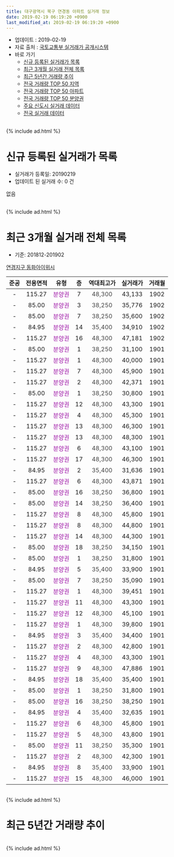 ```yaml
---
title: 대구광역시 북구 연경동 아파트 실거래 정보
date: 2019-02-19 06:19:20 +0900
last_modified_at: 2019-02-19 06:19:20 +0900
---
```


* 업데이트 : 2019-02-19
* 자료 출처 : [국토교통부 실거래가 공개시스템](http://rt.molit.go.kr)
* 바로 가기
    * [신규 등록된 실거래가 목록](#신규-등록된-실거래가-목록)
    * [최근 3개월 실거래 전체 목록](#최근-3개월-실거래-전체-목록)
    * [최근 5년간 거래량 추이](#최근-5년간-거래량-추이)
    * [전국 거래량 TOP 50 지역](https://inasie.github.io/apt-trade-info/최근-3개월-전국에서-가장-거래가-많이-발생한-지역)
    * [전국 거래량 TOP 50 아파트](https://inasie.github.io/apt-trade-info/최근-3개월-전국에서-가장-거래가-많이-발생한-아파트)
    * [전국 거래량 TOP 50 분양권](https://inasie.github.io/apt-trade-info/최근-3개월-전국에서-가장-거래가-많이-발생한-분양권)
    * [주요 신도시 실거래 데이터](https://inasie.github.io/apt-trade-info/주요-신도시)
    * [전국 실거래 데이터](https://inasie.github.io/apt-trade-info/전국)
<br>
{% include ad.html %}
<br>

# 신규 등록된 실거래가 목록
* 실거래가 등록일: 20190219
* 업데이트 된 실거래 수: 0 건

없음

<br>
{% include ad.html %}
<br>

# 최근 3개월 실거래 전체 목록
* 기준: 201812-201902


[연경지구 동화아이위시](https://search.naver.com/search.naver?query=%EB%8C%80%EA%B5%AC%EA%B4%91%EC%97%AD%EC%8B%9C+%EB%B6%81%EA%B5%AC+%EC%97%B0%EA%B2%BD%EB%8F%99+%EC%97%B0%EA%B2%BD%EC%A7%80%EA%B5%AC+%EB%8F%99%ED%99%94%EC%95%84%EC%9D%B4%EC%9C%84%EC%8B%9C)

|준공|전용면적|유형|층|역대최고가|실거래가|거래월|
|:---:|:---:|:---:|:---:|:---:|:---:|:---:|
|-|115.27|<span style="color:#9C11A5">분양권</span>|7|<span style="color:#444444">48,300</span>|43,133|1902|
|-|85.00|<span style="color:#9C11A5">분양권</span>|3|<span style="color:#444444">38,250</span>|35,776|1902|
|-|85.00|<span style="color:#9C11A5">분양권</span>|7|<span style="color:#444444">38,250</span>|35,600|1902|
|-|84.95|<span style="color:#9C11A5">분양권</span>|14|<span style="color:#444444">35,400</span>|34,910|1902|
|-|115.27|<span style="color:#9C11A5">분양권</span>|16|<span style="color:#444444">48,300</span>|47,181|1902|
|-|85.00|<span style="color:#9C11A5">분양권</span>|1|<span style="color:#444444">38,250</span>|31,100|1901|
|-|115.27|<span style="color:#9C11A5">분양권</span>|1|<span style="color:#444444">48,300</span>|40,000|1901|
|-|115.27|<span style="color:#9C11A5">분양권</span>|7|<span style="color:#444444">48,300</span>|45,900|1901|
|-|115.27|<span style="color:#9C11A5">분양권</span>|2|<span style="color:#444444">48,300</span>|42,371|1901|
|-|85.00|<span style="color:#9C11A5">분양권</span>|1|<span style="color:#444444">38,250</span>|30,800|1901|
|-|115.27|<span style="color:#9C11A5">분양권</span>|12|<span style="color:#444444">48,300</span>|43,300|1901|
|-|115.27|<span style="color:#9C11A5">분양권</span>|4|<span style="color:#444444">48,300</span>|45,300|1901|
|-|115.27|<span style="color:#9C11A5">분양권</span>|13|<span style="color:#444444">48,300</span>|46,300|1901|
|-|115.27|<span style="color:#9C11A5">분양권</span>|13|<span style="color:#444444">48,300</span>|48,300|1901|
|-|115.27|<span style="color:#9C11A5">분양권</span>|6|<span style="color:#444444">48,300</span>|43,100|1901|
|-|115.27|<span style="color:#9C11A5">분양권</span>|17|<span style="color:#444444">48,300</span>|46,300|1901|
|-|84.95|<span style="color:#9C11A5">분양권</span>|2|<span style="color:#444444">35,400</span>|31,636|1901|
|-|115.27|<span style="color:#9C11A5">분양권</span>|6|<span style="color:#444444">48,300</span>|43,871|1901|
|-|85.00|<span style="color:#9C11A5">분양권</span>|16|<span style="color:#444444">38,250</span>|36,800|1901|
|-|85.00|<span style="color:#9C11A5">분양권</span>|14|<span style="color:#444444">38,250</span>|36,400|1901|
|-|115.27|<span style="color:#9C11A5">분양권</span>|8|<span style="color:#444444">48,300</span>|45,800|1901|
|-|115.27|<span style="color:#9C11A5">분양권</span>|8|<span style="color:#444444">48,300</span>|44,800|1901|
|-|115.27|<span style="color:#9C11A5">분양권</span>|14|<span style="color:#444444">48,300</span>|44,300|1901|
|-|85.00|<span style="color:#9C11A5">분양권</span>|18|<span style="color:#444444">38,250</span>|34,150|1901|
|-|85.00|<span style="color:#9C11A5">분양권</span>|1|<span style="color:#444444">38,250</span>|31,800|1901|
|-|84.95|<span style="color:#9C11A5">분양권</span>|5|<span style="color:#444444">35,400</span>|33,900|1901|
|-|85.00|<span style="color:#9C11A5">분양권</span>|7|<span style="color:#444444">38,250</span>|35,090|1901|
|-|115.27|<span style="color:#9C11A5">분양권</span>|1|<span style="color:#444444">48,300</span>|39,451|1901|
|-|115.27|<span style="color:#9C11A5">분양권</span>|11|<span style="color:#444444">48,300</span>|43,300|1901|
|-|115.27|<span style="color:#9C11A5">분양권</span>|12|<span style="color:#444444">48,300</span>|45,100|1901|
|-|115.27|<span style="color:#9C11A5">분양권</span>|1|<span style="color:#444444">48,300</span>|39,800|1901|
|-|84.95|<span style="color:#9C11A5">분양권</span>|3|<span style="color:#444444">35,400</span>|34,400|1901|
|-|115.27|<span style="color:#9C11A5">분양권</span>|2|<span style="color:#444444">48,300</span>|42,800|1901|
|-|115.27|<span style="color:#9C11A5">분양권</span>|4|<span style="color:#444444">48,300</span>|43,300|1901|
|-|115.27|<span style="color:#9C11A5">분양권</span>|9|<span style="color:#444444">48,300</span>|47,886|1901|
|-|84.95|<span style="color:#9C11A5">분양권</span>|18|<span style="color:#444444">35,400</span>|35,400|1901|
|-|85.00|<span style="color:#9C11A5">분양권</span>|1|<span style="color:#444444">38,250</span>|31,800|1901|
|-|85.00|<span style="color:#9C11A5">분양권</span>|16|<span style="color:#444444">38,250</span>|38,250|1901|
|-|84.95|<span style="color:#9C11A5">분양권</span>|4|<span style="color:#444444">35,400</span>|32,635|1901|
|-|115.27|<span style="color:#9C11A5">분양권</span>|6|<span style="color:#444444">48,300</span>|45,800|1901|
|-|115.27|<span style="color:#9C11A5">분양권</span>|5|<span style="color:#444444">48,300</span>|43,800|1901|
|-|85.00|<span style="color:#9C11A5">분양권</span>|11|<span style="color:#444444">38,250</span>|35,300|1901|
|-|115.27|<span style="color:#9C11A5">분양권</span>|2|<span style="color:#444444">48,300</span>|42,300|1901|
|-|84.95|<span style="color:#9C11A5">분양권</span>|8|<span style="color:#444444">35,400</span>|33,900|1901|
|-|115.27|<span style="color:#9C11A5">분양권</span>|15|<span style="color:#444444">48,300</span>|46,000|1901|


<br>
{% include ad.html %}
<br>

# 최근 5년간 거래량 추이


<div style="width:100%;">
    <canvas id="deal_progress" height="200"></canvas>
</div>

<script>
new Chart(document.getElementById("deal_progress"), {
    type: 'line',
    data: {
        labels: ['201402','201403','201404','201405','201406','201407','201408','201409','201410','201411','201412','201501','201502','201503','201504','201505','201506','201507','201508','201509','201510','201511','201512','201601','201602','201603','201604','201605','201606','201607','201608','201609','201610','201611','201612','201701','201702','201703','201704','201705','201706','201707','201708','201709','201710','201711','201712','201801','201802','201803','201804','201805','201806','201807','201808','201809','201810','201811','201812','201901','201902'],
        datasets: [{
            label: '매매',
            pointRadius: 1,
            data: [0, 0, 0, 0, 0, 0, 0, 0, 0, 0, 0, 0, 0, 0, 0, 0, 0, 0, 0, 0, 0, 0, 0, 0, 0, 0, 0, 0, 0, 0, 0, 0, 0, 0, 0, 0, 0, 0, 0, 0, 0, 0, 0, 0, 0, 0, 0, 0, 0, 0, 0, 0, 0, 0, 0, 1, 0, 0, 0, 40, 5],
            borderColor: "rgba(255, 201, 14, 1)",
            backgroundColor: "rgba(255, 201, 14, 0.5)",
            fill: false,
            lineTension: 0
        },{
            label: '전월세',
            pointRadius: 1,
            data: [0, 0, 0, 0, 0, 0, 0, 0, 0, 0, 0, 0, 0, 0, 0, 0, 0, 0, 0, 0, 0, 0, 0, 0, 0, 0, 0, 0, 0, 0, 0, 0, 0, 0, 0, 0, 0, 0, 0, 0, 0, 0, 0, 0, 0, 0, 0, 0, 0, 0, 0, 0, 0, 0, 0, 0, 0, 0, 0, 0, 0],
            borderColor: "rgba(0, 141, 185, 1)",
            backgroundColor: "rgba(0, 141, 185, 0.5)",
            fill: false,
            lineTension: 0
        }
        ]
    },
    options: {
        responsive: true,
        title: {
            display: false
        },
        tooltips: {
            mode: 'index',
            intersect: false
        },
        hover: {
            mode: 'nearest',
            intersect: true
        },
        scales: {
            xAxes: [{
                display: true,
                scaleLabel: {
                    display: true,
                    labelString: '년/월'
                }
            }],
            yAxes: [{
                display: true,
                ticks: {
                    suggestedMin: 0,
                },
                scaleLabel: {
                    display: true,
                    labelString: '실거래 수'
                }
            }]
        }
    }
});

</script>


<br>
{% include ad.html %}
<br>

